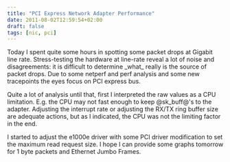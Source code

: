 ```yaml
---
title: "PCI Express Network Adapter Performance"
date: 2011-08-02T12:59:54+02:00
draft: false
tags: [nic, pci]
---
```


Today I spent quite some hours in spotting some packet drops at Gigabit line
rate. Stress-testing the hardware at line-rate reveal a lot of noise and
disagreements: it is difficult to determine \_what\_ really is the source of
packet drops. Due to some netperf and perf analysis and some new tracepoints
the eyes focus on PCI express bus.


Quite a lot of analysis until that, first I interpreted the raw values as a CPU
limitation. E.g. the CPU may not fast enough to keep @sk\_buff@'s to the
adapter. Adjusting the interrupt rate or adjusting the RX/TX ring buffer size
are adequate actions, but as I indicated, the CPU was not the limiting
factor in the end.


I started to adjust the e1000e driver with some PCI driver modification to set the
maximum read request size. I hope I can provide some graphs tomorrow for 1 byte
packets and Ethernet Jumbo Frames.


